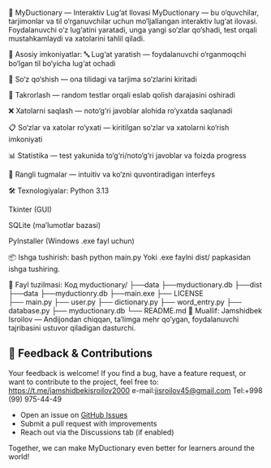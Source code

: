📝 MyDuctionary — Interaktiv Lug‘at Ilovasi
MyDuctionary — bu o‘quvchilar, tarjimonlar va til o‘rganuvchilar uchun mo‘ljallangan interaktiv lug‘at ilovasi. Foydalanuvchi o‘z lug‘atini yaratadi, unga yangi so‘zlar qo‘shadi, test orqali mustahkamlaydi va xatolarini tahlil qiladi.

🎯 Asosiy imkoniyatlar:
🔤 Lug‘at yaratish — foydalanuvchi o‘rganmoqchi bo‘lgan til bo‘yicha lug‘at ochadi

📝 So‘z qo‘shish — ona tilidagi va tarjima so‘zlarini kiritadi

🧠 Takrorlash — random testlar orqali eslab qolish darajasini oshiradi

❌ Xatolarni saqlash — noto‘g‘ri javoblar alohida ro‘yxatda saqlanadi

📋 So‘zlar va xatolar ro‘yxati — kiritilgan so‘zlar va xatolarni ko‘rish imkoniyati

📊 Statistika — test yakunida to‘g‘ri/noto‘g‘ri javoblar va foizda progress

🎨 Rangli tugmalar — intuitiv va ko‘zni quvontiradigan interfeys

🛠 Texnologiyalar:
Python 3.13

Tkinter (GUI)

SQLite (ma’lumotlar bazasi)

PyInstaller (Windows .exe fayl uchun)

📦 Ishga tushirish:
bash
python main.py
Yoki .exe faylni dist/ papkasidan ishga tushiring.

📁 Fayl tuzilmasi:
Код
myductionary/
├──data
   ├──myductionary.db
├──dist
   ├──data
      ├──myductionry.db
   ├──main.exe
├── LICENSE      
├── main.py
├── user.py
├── dictionary.py
├── word_entry.py
├── database.py
├── myductionary.db
└── README.md
👤 Muallif:
Jamshidbek Isroilov — Andijondan chiqqan, ta’limga mehr qo‘ygan, foydalanuvchi tajribasini ustuvor qiladigan dasturchi.
## 💬 Feedback & Contributions

Your feedback is welcome! If you find a bug, have a feature request, or want to contribute to the project, feel free to:
https://t.me/jamshidbekisroilov2000
e-mail:jisroilov45@gmail.com
Tel:+998 (99) 975-44-49
- Open an issue on [GitHub Issues](https://github.com/jamshidbekisroilov/myductionaryv1.0/issues)
- Submit a pull request with improvements
- Reach out via the Discussions tab (if enabled)

Together, we can make MyDuctionary even better for learners around the world!
